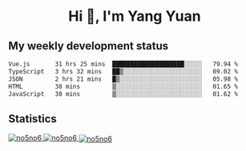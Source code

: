 <h1 align="center">Hi 👋, I'm Yang Yuan</h1>


## My weekly development status
<!--START_SECTION:waka-->

```txt
Vue.js       31 hrs 25 mins  ████████████████████░░░░░   79.94 %
TypeScript   3 hrs 32 mins   ██▒░░░░░░░░░░░░░░░░░░░░░░   09.02 %
JSON         2 hrs 21 mins   █▒░░░░░░░░░░░░░░░░░░░░░░░   05.98 %
HTML         38 mins         ▒░░░░░░░░░░░░░░░░░░░░░░░░   01.65 %
JavaScript   38 mins         ▒░░░░░░░░░░░░░░░░░░░░░░░░   01.62 %
```

<!--END_SECTION:waka-->

## Statistics
<a href="https://github.com/anuraghazra/github-readme-stats">
  <img src="https://github-readme-stats.vercel.app/api/top-langs/?username=no5no6&theme=dracula" alt="no5no6">
</a>
<a href="https://github.com/anuraghazra/github-readme-stats">
  <img src="https://github-readme-stats.vercel.app/api?username=no5no6&show_icons=true&theme=dracula&line_height=40" alt="no5no6">
</a>
<a href="https://github.com/anuraghazra/github-readme-stats">
  <img align="center" src="https://github-readme-streak-stats.herokuapp.com/?user=no5no6&theme=dracula" alt="no5no6" />
</a>